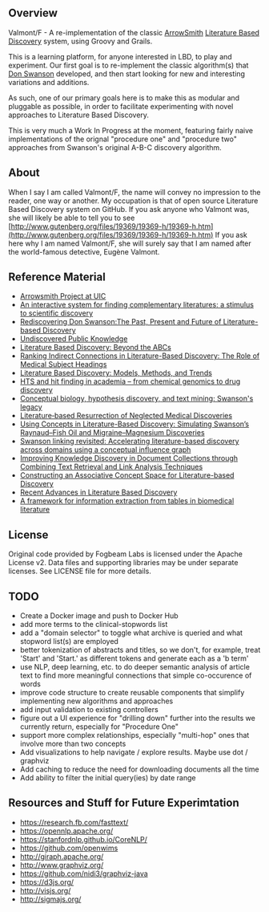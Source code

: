 ## Overview
Valmont/F - A re-implementation of the classic [ArrowSmith](http://arrowsmith.psych.uic.edu/arrowsmith_uic/) [Literature Based Discovery](https://en.wikipedia.org/wiki/Literature-based_discovery) system, using Groovy and Grails.

This is a learning platform, for anyone interested in LBD, to play and experiment.  Our
first goal is to re-implement the classic algorithm(s) that [Don Swanson](https://en.wikipedia.org/wiki/Don_R._Swanson) developed, and then start looking for new and interesting variations and additions.  

As such, one of our primary goals here is to make this as modular and pluggable as possible, in
order to facilitate experimenting with novel approaches to Literature Based Discovery.

This is very much a Work In Progress at the moment, featuring fairly naive implementations of the orignal "procedure one" and "procedure two" approaches from Swanson's original A-B-C discovery algorithm.

## About

When I say I am called Valmont/F, the name will convey no impression to the reader, one way or another. My occupation is that of open source Literature Based Discovery system on GitHub. If you ask anyone who Valmont was, she will likely be able to tell you to see [http://www.gutenberg.org/files/19369/19369-h/19369-h.htm](http://www.gutenberg.org/files/19369/19369-h/19369-h.htm) If you ask here why I am named Valmont/F, she will surely say that I am named after the world-famous detective, Eugène Valmont.


## Reference Material

* [Arrowsmith Project at UIC](http://arrowsmith.psych.uic.edu/arrowsmith_uic/index.html)
* [An interactive system for finding complementary
literatures: a stimulus to scientific discovery ](https://ac.els-cdn.com/S0004370297000088/1-s2.0-S0004370297000088-main.pdf?_tid=197fe0f1-d912-478b-8534-37fcd447e2dc&acdnat=1547877235_4976ac1be0fd0c7164e0f18bb3aaa8d7)
* [Rediscovering Don Swanson:The Past, Present and Future of Literature-based Discovery](https://content.sciendo.com/view/journals/jdis/2/4/article-p43.xml)
* [Undiscovered Public Knowledge](http://arrowsmith.psych.uic.edu/arrowsmith_uic/tutorial/swanson_libquart_1986.pdf)
* [Literature Based Discovery: Beyond the ABCs](http://arrowsmith.psych.uic.edu/arrowsmith_uic/tutorial/smalheiser_2012.pdf)
* [Ranking Indirect Connections in Literature-Based
Discovery: The Role of Medical Subject Headings](http://arrowsmith.psych.uic.edu/arrowsmith_uic/tutorial/swanson_jasist_2006.pdf)
* [Literature Based Discovery: Models, Methods, and Trends](https://ac.els-cdn.com/S1532046417301909/1-s2.0-S1532046417301909-main.pdf?_tid=edb0bfb1-90e6-4027-a817-8817c67298d1&acdnat=1547877280_bb234971c849f259006502cbcb033420)
* [HTS and hit finding in academia – from chemical genomics to drug discovery](https://ac.els-cdn.com/S1359644609003213/1-s2.0-S1359644609003213-main.pdf?_tid=a80b7bd4-7b78-4b53-9819-7005ce1fcbb3&acdnat=1547877295_518ab0fdecdff59ef493985ffeeb58ff)
* [Conceptual biology, hypothesis discovery, and text mining: Swanson's legacy](https://bio-diglib.biomedcentral.com/track/pdf/10.1186/1742-5581-3-2)
* [Literature‐based Resurrection of Neglected Medical Discoveries](https://journals.uic.edu/ojs/index.php/jbdc/article/view/3515/2953)
* [Using Concepts in Literature-Based Discovery: Simulating Swanson’s Raynaud–Fish Oil and Migraine–Magnesium Discoveries](http://faculty.washington.edu/wpratt/NLP/Weeber-JASIST.pdf)
* [Swanson linking revisited: Accelerating literature-based discovery across domains using a conceptual influence graph](https://pdfs.semanticscholar.org/1f6c/303718a69f0a74b8dd85ba5dfaf4df08e18d.pdf)
* [Improving Knowledge Discovery in Document Collections through Combining Text Retrieval and Link Analysis Techniques ](https://www.researchgate.net/profile/Wei_Jin28/publication/4324221_Improving_Knowledge_Discovery_in_Document_Collections_through_Combining_Text_Retrieval_and_Link_Analysis_Techniques/links/54d422250cf2970e4e62c744.pdf)
* [Constructing an Associative Concept Space for Literature-based Discovery](https://pdfs.semanticscholar.org/72ee/cdb92a5db396fc2927819b46d5a30bf91cf7.pdf)
* [Recent Advances in Literature Based Discovery](http://citeseerx.ist.psu.edu/viewdoc/download?doi=10.1.1.77.6842&rep=rep1&type=pdf)
* [A framework for information extraction from tables in biomedical literature](https://link.springer.com/article/10.1007/s10032-019-00317-0)

## License

Original code provided by Fogbeam Labs is licensed under the Apache License v2. Data files and supporting libraries may be under separate licenses. See LICENSE file for more details.

## TODO

* Create a Docker image and push to Docker Hub
* add more terms to the clinical-stopwords list
* add a "domain selector" to toggle what archive is queried and what stopword list(s) are employed
* better tokenization of abstracts and titles, so we don't, for example, treat 'Start' and 'Start.' as different tokens and generate each as a 'b term'
* use NLP, deep learning, etc. to do deeper semantic analysis of article text to find more meaningful connections that simple co-occurence of words
* improve code structure to create reusable components that simplify implementing new algorithms and approaches
* add input validation to existing controllers
* figure out a UI experience for "drilling down" further into the results we currently return, especially for "Procedure One"
* support more complex relationships, especially "multi-hop" ones that involve more than two concepts
* Add visualizations to help navigate / explore results. Maybe use dot / graphviz 
* Add caching to reduce the need for downloading documents all the time
* Add ability to filter the initial query(ies) by date range

## Resources and Stuff for Future Experimtation

* https://research.fb.com/fasttext/
* https://opennlp.apache.org/
* https://stanfordnlp.github.io/CoreNLP/
* https://github.com/openwims
* http://giraph.apache.org/
* http://www.graphviz.org/
* https://github.com/nidi3/graphviz-java
* https://d3js.org/
* http://visjs.org/
* http://sigmajs.org/
	
